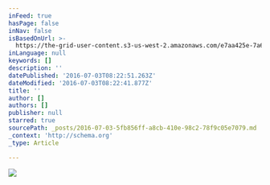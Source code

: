 ```yaml
---
inFeed: true
hasPage: false
inNav: false
isBasedOnUrl: >-
  https://the-grid-user-content.s3-us-west-2.amazonaws.com/e7aa425e-7a62-4039-bd15-dfaa92406c43.png
inLanguage: null
keywords: []
description: ''
datePublished: '2016-07-03T08:22:51.263Z'
dateModified: '2016-07-03T08:22:41.877Z'
title: ''
author: []
authors: []
publisher: null
starred: true
sourcePath: _posts/2016-07-03-5fb856ff-a8cb-410e-98c2-78f9c05e7079.md
_context: 'http://schema.org'
_type: Article

---
```

![](https://the-grid-user-content.s3-us-west-2.amazonaws.com/e7aa425e-7a62-4039-bd15-dfaa92406c43.png)